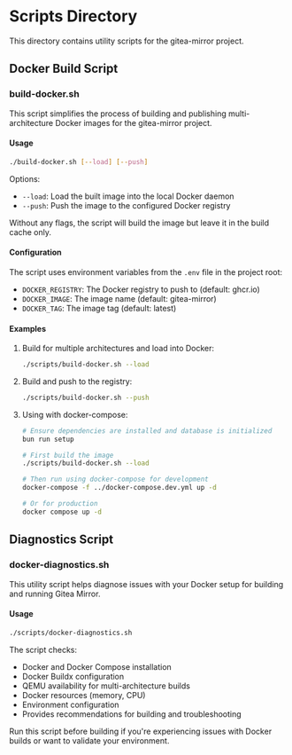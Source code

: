 # Scripts Directory

This directory contains utility scripts for the gitea-mirror project.

## Docker Build Script

### build-docker.sh

This script simplifies the process of building and publishing multi-architecture Docker images for the gitea-mirror project.

#### Usage

```bash
./build-docker.sh [--load] [--push]
```

Options:
- `--load`: Load the built image into the local Docker daemon
- `--push`: Push the image to the configured Docker registry

Without any flags, the script will build the image but leave it in the build cache only.

#### Configuration

The script uses environment variables from the `.env` file in the project root:

- `DOCKER_REGISTRY`: The Docker registry to push to (default: ghcr.io)
- `DOCKER_IMAGE`: The image name (default: gitea-mirror)
- `DOCKER_TAG`: The image tag (default: latest)

#### Examples

1. Build for multiple architectures and load into Docker:
   ```bash
   ./scripts/build-docker.sh --load
   ```

2. Build and push to the registry:
   ```bash
   ./scripts/build-docker.sh --push
   ```

3. Using with docker-compose:
   ```bash
   # Ensure dependencies are installed and database is initialized
   bun run setup

   # First build the image
   ./scripts/build-docker.sh --load

   # Then run using docker-compose for development
   docker-compose -f ../docker-compose.dev.yml up -d

   # Or for production
   docker compose up -d
   ```

## Diagnostics Script

### docker-diagnostics.sh

This utility script helps diagnose issues with your Docker setup for building and running Gitea Mirror.

#### Usage

```bash
./scripts/docker-diagnostics.sh
```

The script checks:
- Docker and Docker Compose installation
- Docker Buildx configuration
- QEMU availability for multi-architecture builds
- Docker resources (memory, CPU)
- Environment configuration
- Provides recommendations for building and troubleshooting

Run this script before building if you're experiencing issues with Docker builds or want to validate your environment.
